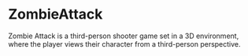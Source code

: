 # ZombieAttack
Zombie Attack is a third-person shooter game set in a 3D environment, where the player views their character from a third-person perspective.
